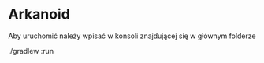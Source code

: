 # Arkanoid
Aby uruchomić należy wpisać w konsoli znajdującej się w głównym folderze

./gradlew :run

